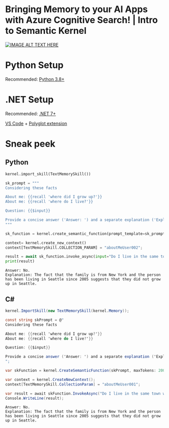 # Bringing Memory to your AI Apps with Azure Cognitive Search! | Intro to Semantic Kernel

[![IMAGE ALT TEXT HERE](https://img.youtube.com/vi/4bvnDf0F6yk/0.jpg)](https://www.youtube.com/watch?v=4bvnDf0F6yk)

# Python Setup

Recommended: [Python 3.8+](https://github.com/pyenv/pyenv)

# .NET Setup

Recommended: [.NET 7+](https://dotnet.microsoft.com/download/dotnet)

[VS Code](https://code.visualstudio.com/download) +
[Polyglot extension](https://marketplace.visualstudio.com/items?itemName=ms-dotnettools.dotnet-interactive-vscode)

# Sneak peek

## Python

```python
kernel.import_skill(TextMemorySkill())

sk_prompt = """
Considering these facts

About me: {{recall 'where did I grow up?'}}
About me: {{recall 'where do I live?'}}

Question: {{$input}}

Provide a concise answer ('Answer: ') and a separate explanation ('Explanation: '), in two lines.
"""

sk_function = kernel.create_semantic_function(prompt_template=sk_prompt, max_tokens=200)
```
```python
context= kernel.create_new_context()
context[TextMemorySkill.COLLECTION_PARAM] = "aboutMeUser002";

result = await sk_function.invoke_async(input="Do I live in the same town where I grew up?", context=context)
print(result)
```
```
Answer: No.
Explanation: The fact that the family is from New York and the person has been living in Seattle since 2005 suggests that they did not grow up in Seattle.
```

## C#

```csharp
kernel.ImportSkill(new TextMemorySkill(kernel.Memory));

const string skPrompt = @"
Considering these facts

About me: {{recall 'where did I grow up?'}}
About me: {{recall 'where do I live?'}}

Question: {{$input}}

Provide a concise answer ('Answer: ') and a separate explanation ('Explanation: '), in two lines.
";

var skFunction = kernel.CreateSemanticFunction(skPrompt, maxTokens: 200);
```
```csharp
var context = kernel.CreateNewContext();
context[TextMemorySkill.CollectionParam] = "aboutMeUser001";

var result = await skFunction.InvokeAsync("Do I live in the same town where I grew up?", context);
Console.WriteLine(result);
```
```
Answer: No.
Explanation: The fact that the family is from New York and the person has been living in Seattle since 2005 suggests that they did not grow up in Seattle.
```
